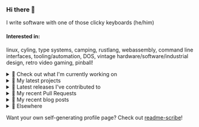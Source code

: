 ### Hi there 👋

I write software with one of those clicky keyboards (he/him)

#### Interested in:
linux, cyling, type systems, camping, rustlang, webassembly, command line interfaces, tooling/automation, DOS, vintage hardware/software/industrial design, retro video gaming, pinball!

<details><summary>👀 Check out what I'm currently working on</summary><br />

- [MetaMask/action-check-version](https://github.com/MetaMask/action-check-version) -  (1 day ago)
- [MetaMask/action-npm-publish](https://github.com/MetaMask/action-npm-publish) - GitHub Action to publish to NPM (1 week ago)
- [MetaMask/snaps-skunkworks](https://github.com/MetaMask/snaps-skunkworks) - Monorepo for Snaps dependencies. (1 week ago)
- [MetaMask/smart-transactions-controller](https://github.com/MetaMask/smart-transactions-controller) -  (1 week ago)
- [MetaMask/controllers](https://github.com/MetaMask/controllers) - Collection of platform-agnostic modules for creating secure data models for cryptocurrency wallets (2 weeks ago)
</details>

<details><summary>🌱 My latest projects</summary><br />

- [rickycodes/kitties](https://github.com/rickycodes/kitties) - micro site to browse CryptoKitties
- [rickycodes/pve-no-subscription](https://github.com/rickycodes/pve-no-subscription) - Proxmox VE No-Subscription Removal
- [rickycodes/ftse-rs](https://github.com/rickycodes/ftse-rs) - scrape and filter hl.co.uk market summaries
- [rickycodes/card](https://github.com/rickycodes/card) - npx business card built with rust targeting wasm
- [rickycodes/dat-proxy-browser](https://github.com/rickycodes/dat-proxy-browser) - Rough sketch of a decentralised (supporting DAT) mobile web browser built with react-native
</details>

<details><summary>🔭 Latest releases I've contributed to</summary><br />

- [MetaMask/controllers](https://github.com/MetaMask/controllers) ([v30.2.0](https://github.com/MetaMask/controllers/releases/tag/v30.2.0), 1 day ago) - Collection of platform-agnostic modules for creating secure data models for cryptocurrency wallets
- [MetaMask/metamask-mobile](https://github.com/MetaMask/metamask-mobile) ([v5.4.0](https://github.com/MetaMask/metamask-mobile/releases/tag/v5.4.0), 3 days ago) - Mobile web browser providing access to websites that use the Ethereum blockchain
- [MetaMask/metamask-extension](https://github.com/MetaMask/metamask-extension) ([v10.18.1](https://github.com/MetaMask/metamask-extension/releases/tag/v10.18.1), 3 days ago) - :globe_with_meridians: :electric_plug: The MetaMask browser extension enables browsing Ethereum blockchain enabled websites
- [MetaMask/snaps-skunkworks](https://github.com/MetaMask/snaps-skunkworks) ([v0.18.1](https://github.com/MetaMask/snaps-skunkworks/releases/tag/v0.18.1), 1 week ago) - Monorepo for Snaps dependencies.
- [MetaMask/smart-transactions-controller](https://github.com/MetaMask/smart-transactions-controller) ([v2.3.0](https://github.com/MetaMask/smart-transactions-controller/releases/tag/v2.3.0), 2 weeks ago) - 
</details>

<details><summary>🔨 My recent Pull Requests</summary><br />

- [get `.repository.url` from `package.json`](https://github.com/MetaMask/action-publish-release/pull/49) on [MetaMask/action-publish-release](https://github.com/MetaMask/action-publish-release) (2 days ago)
- [pin nvm to @1.3.0](https://github.com/MetaMask/metamask-mobile/pull/4700) on [MetaMask/metamask-mobile](https://github.com/MetaMask/metamask-mobile) (1 week ago)
- [housekeeping](https://github.com/MetaMask/action-npm-publish/pull/8) on [MetaMask/action-npm-publish](https://github.com/MetaMask/action-npm-publish) (1 week ago)
- [housekeeping](https://github.com/MetaMask/action-npm-publish/pull/7) on [MetaMask/action-npm-publish](https://github.com/MetaMask/action-npm-publish) (1 week ago)
- [Add config for `MetaMask/action-npm-publish`](https://github.com/MetaMask/smart-transactions-controller/pull/85) on [MetaMask/smart-transactions-controller](https://github.com/MetaMask/smart-transactions-controller) (2 weeks ago)
</details>

<details><summary>📜 My recent blog posts</summary><br />

- [Publishing my Website to the peer-to-peer Web](//ricky.codes/blog/posts/publishing-to-the-peer-to-peer-web/) (3 years ago)
</details>

<details><summary>🔗 Elsewhere</summary><br />

- Web: https://ricky.codes
- Twitter: https://twitter.com/rickycodes
- Blog: https://ricky.codes/blog
</details>

Want your own self-generating profile page? Check out [readme-scribe](https://github.com/muesli/readme-scribe)!

